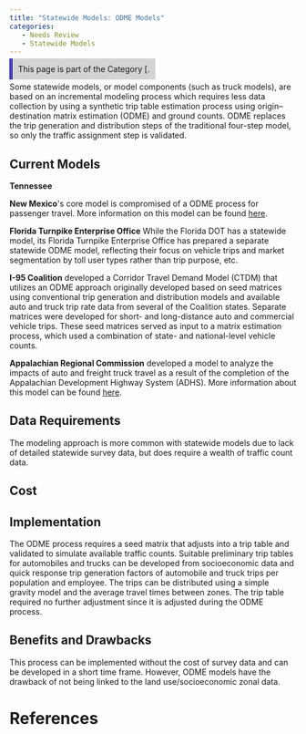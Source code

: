 ```yaml
---
title: "Statewide Models: ODME Models"
categories:
   - Needs Review
   - Statewide Models
---
```


<span style="background:lightgrey;padding:10px;border-left: thick double #0000aa;"> This page is part of the Category \[.</span>

Some statewide models, or model components (such as truck models), are based on an incremental modeling process which requires less data collection by using a synthetic trip table estimation process using origin–destination matrix estimation (ODME) and ground counts. ODME replaces the trip generation and distribution steps of the traditional four-step model, so only the traffic assignment step is validated.

Current Models
--------------

**Tennessee**

**New Mexico**'s core model is compromised of a ODME process for passenger travel. More information on this model can be found [here](http://onlinepubs.trb.org/onlinepubs/archive/conferences/2008/statewide/pdf/newmexico.pdf).

**Florida Turnpike Enterprise Office**
While the Florida DOT has a statewide model, its Florida Turnpike Enterprise Office has prepared a separate statewide ODME model, reflecting their focus on vehicle trips and market segmentation by toll user types rather than trip purpose, etc.

**I-95 Coalition** developed a Corridor Travel Demand Model (CTDM) that utilizes an ODME approach originally developed based on seed matrices using conventional trip generation and distribution models and available auto and truck trip rate data from several of the Coalition states. Separate matrices were developed for short- and long-distance auto and commercial vehicle trips. These seed matrices served as input to a matrix estimation process,
which used a combination of state- and national-level vehicle counts.

**Appalachian Regional Commission** developed a model to analyze the impacts of auto and freight truck travel as a result of the completion of the Appalachian Development Highway System (ADHS). More information about this model can be found [here](http://www.arc.gov/images/programs/transp/adhs_impact_study_June2008/EconomicImpactStudyofCompletingADHS.pdf).

Data Requirements
-----------------

The modeling approach is more common with statewide models due to lack of detailed statewide survey data, but does require a wealth of traffic count data.

Cost
----

Implementation
--------------

The ODME process requires a seed matrix that adjusts into a trip table and validated to simulate available traffic counts. Suitable preliminary trip tables for automobiles and trucks can be developed from socioeconomic data and quick response trip generation factors of automobile and truck trips per population and employee. The trips can be distributed using a simple gravity model and the average travel times between zones. The trip table required no further adjustment since it is adjusted during the ODME process.

Benefits and Drawbacks
----------------------

This process can be implemented without the cost of survey data and can be developed in a short time frame.
However, ODME models have the drawback of not being linked to the land use/socioeconomic zonal data.

References
==========

